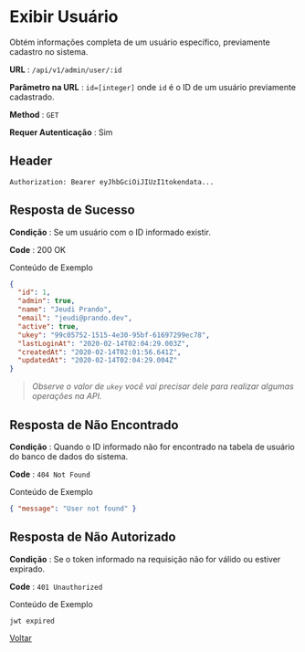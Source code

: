 # Exibir Usuário

Obtém informações completa de um usuário específico, previamente cadastro no sistema.

**URL** : `/api/v1/admin/user/:id`

**Parâmetro na URL** : `id=[integer]` onde `id` é o ID de um usuário previamente cadastrado.

**Method** : `GET`

**Requer Autenticação** : Sim

## Header

`Authorization: Bearer eyJhbGciOiJIUzI1tokendata...`

## Resposta de Sucesso

**Condição** : Se um usuário com o ID informado existir.

**Code** : 200 OK

Conteúdo de Exemplo

```json
{
  "id": 1,
  "admin": true,
  "name": "Jeudi Prando",
  "email": "jeudi@prando.dev",
  "active": true,
  "ukey": "99c05752-1515-4e30-95bf-61697299ec78",
  "lastLoginAt": "2020-02-14T02:04:29.003Z",
  "createdAt": "2020-02-14T02:01:56.641Z",
  "updatedAt": "2020-02-14T02:04:29.004Z"
}
```

> *Observe o valor de `ukey` você vai precisar dele para realizar algumas operações na API.*

## Resposta de Não Encontrado

**Condição** : Quando o ID informado não for encontrado na tabela de usuário do banco de dados do sistema.

**Code** : `404 Not Found`

Conteúdo de Exemplo

```json
{ "message": "User not found" }
```

## Resposta de Não Autorizado

**Condição** : Se o token informado na requisição não for válido ou estiver expirado.

**Code** : `401 Unauthorized`

Conteúdo de Exemplo

```text
jwt expired
```

[Voltar](/README.md#endpoints)

